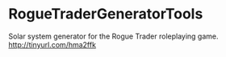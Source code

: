 # RogueTraderGeneratorTools
Solar system generator for the Rogue Trader roleplaying game. http://tinyurl.com/hma2ffk

